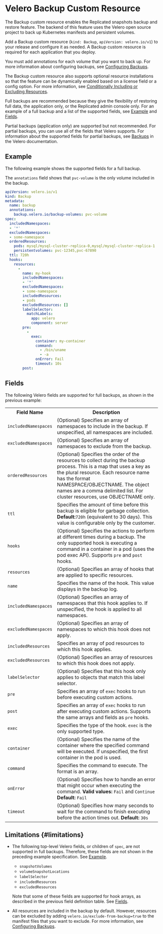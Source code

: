 # Velero Backup Custom Resource

The Backup custom resource enables the Replicated snapshots backup and restore feature. The backend of this feature uses the Velero open source project to back up Kubernetes manifests and persistent volumes.

Add a Backup custom resource (`kind: Backup`, `apiVersion: velero.io/v1`) to your release and configure it as needed. A Backup custom resource is required for each application that you deploy. 

You must add annotations for each volume that you want to back up. For more information about configuring backups, see [Configuring Backups](/vendor/snapshots-configuring-backups).

The Backup custom resource also supports optional resource installations so that the feature can be dynamically enabled based on a license field or a config option. For more information, see [Conditionally Including or Excluding Resources](/vendor/packaging-include-resources).

Full backups are recommended because they give the flexibility of restoring full data, the application only, or the Replicated admin console only. For an example of a full backup and a list of the supported fields, see [Example](#example) and [Fields](#fields).

Partial backups (application only) are supported but not recommended. For partial backups, you can use all of the fields that Velero supports. For information about the supported fields for partial backups, see [Backups](https://velero.io/docs/v1.10/api-types/backup/) in the Velero documentation.

## Example

The following example shows the supported fields for a full backup.

The `annotations` field shows that `pvc-volume` is the only volume included in the backup.

```yaml
apiVersion: velero.io/v1
kind: Backup
metadata:
  name: backup
  annotations:
    backup.velero.io/backup-volumes: pvc-volume
spec: 
  includedNamespaces:
  - '*'
  excludedNamespaces:
  - some-namespace
  orderedResources:
    pods: mysql/mysql-cluster-replica-0,mysql/mysql-cluster-replica-1
    persistentvolumes: pvc-12345,pvc-67890
  ttl: 720h
  hooks:
    resources:
      -
        name: my-hook
        includedNamespaces:
        - '*'
        excludedNamespaces:
        - some-namespace
        includedResources:
        - pods
        excludedResources: []
        labelSelector:
          matchLabels:
            app: velero
            component: server
        pre:
          -
            exec:
              container: my-container
              command:
                - /bin/uname
                - -a
              onError: Fail
              timeout: 10s
        post:
```

## Fields

The following Velero fields are supported for full backups, as shown in the previous example: 

<table>
  <tr>
    <th width="30%">Field Name</th>
    <th width="70%">Description</th>
  </tr>
  <tr>
    <td><code>includedNamespaces</code></td>
    <td>(Optional) Specifies an array of namespaces to include in the backup. If unspecified, all namespaces are included.</td>
  </tr>
  <tr>
    <td><code>excludedNamespaces</code></td>
    <td>(Optional) Specifies an array of namespaces to exclude from the backup.</td>
  </tr>
  <tr>
    <td><code>orderedResources</code></td>
    <td>(Optional) Specifies the order of the resources to collect during the backup process. This is a map that uses a key as the plural resource. Each resource name has the format NAMESPACE/OBJECTNAME. The object names are a comma delimited list. For cluster resources, use OBJECTNAME only.</td>
  </tr>
  <tr>
    <td><code>ttl</code></td>
    <td> Specifies the amount of time before this backup is eligible for garbage collection. <b>Default:</b><code>720h</code> (equivalent to 30 days). This value is configurable only by the customer.</td>
  </tr>
  <tr>
    <td><code>hooks</code></td>
    <td>(Optional) Specifies the actions to perform at different times during a backup. The only supported hook is executing a command in a container in a pod (uses the pod exec API). Supports <code>pre</code> and <code>post</code> hooks.</td>
  </tr>
  <tr>
    <td><code>resources</code></td>
    <td>(Optional) Specifies an array of hooks that are applied to specific resources.</td>
  </tr>
  <tr>
    <td><code>name</code></td>
    <td>Specifies the name of the hook. This value displays in the backup log.</td>
  </tr>
  <tr>
    <td><code>includedNamespaces</code></td>
    <td>(Optional) Specifies an array of namespaces that this hook applies to. If unspecified, the hook is applied to all namespaces.</td>
  </tr>
  <tr>
    <td><code>excludedNamespaces</code></td>
    <td>(Optional) Specifies an array of namespaces to which this hook does not apply.</td>
  </tr>
  <tr>
    <td><code>includedResources</code></td>
    <td>Specifies an array of pod resources to which this hook applies.</td>
  </tr>
  <tr>
    <td><code>excludedResources</code></td>
    <td>(Optional) Specifies an array of resources to which this hook does not apply.</td>
  </tr>
  <tr>
    <td><code>labelSelector</code></td>
    <td>(Optional) Specifies that this hook only applies to objects that match this label selector.</td>
  </tr>
  <tr>
    <td><code>pre</code></td>
    <td>Specifies an array of <code>exec</code> hooks to run before executing custom actions.</td>
  </tr>
  <tr>
    <td><code>post</code></td>
    <td>Specifies an array of <code>exec</code> hooks to run after executing custom actions. Supports the same arrays and fields as <code>pre</code> hooks.</td>
  </tr>
  <tr>
    <td><code>exec</code></td>
    <td>Specifies the type of the hook. <code>exec</code> is the only supported type.</td>
  </tr>
  <tr>
    <td><code>container</code></td>
    <td>(Optional) Specifies the name of the container where the specified command will be executed. If unspecified, the first container in the pod is used.</td>
  </tr>
  <tr>
    <td><code>command</code></td>
    <td>Specifies the command to execute. The format is an array.</td>
  </tr>
  <tr>
    <td><code>onError</code></td>
    <td>(Optional) Specifies how to handle an error that might occur when executing the command. <b>Valid values:</b> <code>Fail</code> and <code>Continue</code> <b>Default:</b> <code>Fail</code></td>
  </tr>
  <tr>
    <td><code>timeout</code></td>
    <td>(Optional) Specifies how many seconds to wait for the command to finish executing before the action times out. <b>Default:</b> <code>30s</code></td>
  </tr>
</table>

## Limitations {#limitations}

- The following top-level Velero fields, or children of `spec`, are not supported in full backups. Therefore, these fields are not shown in the preceding example specification. See [Example](#example).

  - `snapshotVolumes`
  - `volumeSnapshotLocations`
  - `labelSelector`
  - `includedResources`
  - `excludedResources`

  Note that some of these fields are supported for hook arrays, as described in the previous field definition table. See [Fields](#fields).

-   All resources are included in the backup by default. However, resources can be excluded by adding `velero.io/exclude-from-backup=true` to the manifest files that you want to exclude. For more information, see [Configuring Backups](/vendor/snapshots-configuring-backups).


